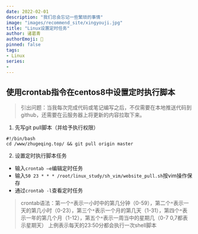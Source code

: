 ```yaml
---
date: 2022-02-01
description: "我们总会忘记一些繁琐的事情"
image: "images/recommend_site/xingyouji.jpg"
title: "Linux设置定时任务"
author: 诸葛青
authorEmoji: 🎅
pinned: false
tags:
- Linux
series:
- 
---
```


## 使用crontab指令在centos8中设置定时执行脚本

> 引出问题：当我每次完成代码或笔记编写之后，不仅需要在本地推送代码到github，还需要在云服务器上将更新的内容拉取下来。

1. 先写git pull脚本（并给予执行权限）
```shell
#!/bin/bash
cd /www/zhugeqing.top/ && git pull origin master
```

2. 设置定时执行脚本任务
* 输入`crontab –e`编辑定时任务
* 输入`50 23 * * * /root/linux_study/sh_vim/website_pull.sh`按vim操作保存
* 通过`crontab -l`查看定时任务
> crontab语法：第一个`*`表示一小时中的第几分钟（0-59），第二个`*`表示一天的第几小时（0-23），第三个`*`表示一个月的第几天（1-31），第四个`*`表示一年的第几个月（1-12），第五个`*`表示一周当中的星期几（0-7 0,7都表示星期天）
> 上例表示每天的23:50分都会执行一次shell脚本
